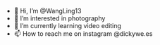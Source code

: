- 👋 Hi, I’m @WangLing13
- 👀 I’m interested in photography
- 🌱 I’m currently learning video editing
- 📫 How to reach me on instagram @dickywe.es

<!---
WangLing13/WangLing13 is a ✨ special ✨ repository because its `README.md` (this file) appears on your GitHub profile.
You can click the Preview link to take a look at your changes.
--->
